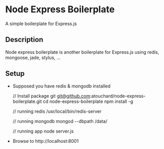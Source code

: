 # Node Express Boilerplate

A simple boilerplate for Express.js

## Description

Node express boilerplate is another boilerplate for Express.js using redis, mongoose, jade, stylus, ...

## Setup

  - Supposed you have redis & mongodb installed

      // Install package
      git git@github.com:atouchard/node-express-boilerplate.git
      cd node-express-boilerplate
      npm install -g

      // running redis
      /usr/local/bin/redis-server

      // running mongodb
      mongod --dbpath /data/

      // running app
      node server.js

  - Browse to http://localhost:8001